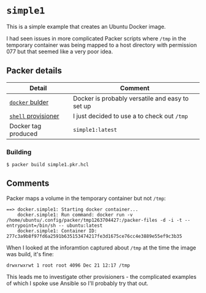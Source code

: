 # `simple1`
This is a simple example that creates an Ubuntu Docker image.

I had seen issues in more complicated Packer scripts where `/tmp` in the temporary container was being mapped to a host directory with permission 077 but that seemed like a very poor idea.

## Packer details
| Detail | Comment |
| - | - |
| [`docker` bulder](https://developer.hashicorp.com/packer/plugins/builders/docker) | Docker is probably versatile and easy to set up |
| [`shell` provisioner](https://developer.hashicorp.com/packer/docs/provisioners/shell) | I just decided to use a  to check out `/tmp` |
| Docker tag produced | `simple1:latest` |

### Building
```
$ packer build simple1.pkr.hcl
```

## Comments
Packer maps a volume in the temporary container but not `/tmp`:

```
==> docker.simple1: Starting docker container...
    docker.simple1: Run command: docker run -v /home/ubuntu/.config/packer/tmp1263704427:/packer-files -d -i -t --entrypoint=/bin/sh -- ubuntu:latest
    docker.simple1: Container ID: 277c3a9b8f97fd6a2591b635153474217fe3d1675ce76cc4e3889e55ef9c3b35
```

When I looked at the inforamtion captured about `/tmp` at the time the image was build, it's fine:
```
drwxrwxrwt 1 root root 4096 Dec 21 12:17 /tmp
```

This leads me to investigate other provisioners - the complicated examples of which I spoke use Ansible so I'll probably try that out.
